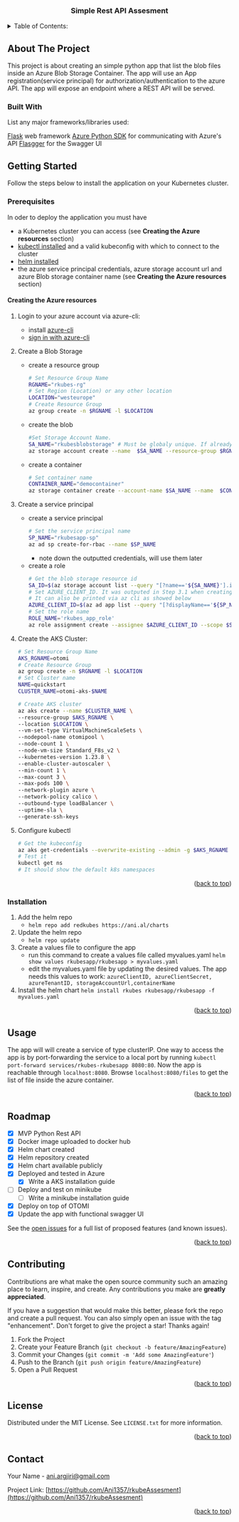 
  <h3 align="center">Simple Rest API Assesment</h3>
  <a name="readme-top"></a>




<!-- TABLE OF CONTENTS -->
<details>
  <summary>Table of Contents:</summary>
  <ol>
    <li>
      <a href="#about-the-project">About The Project</a>
      <ul>
        <li><a href="#built-with">Built With</a></li>
      </ul>
    </li>
    <li>
      <a href="#getting-started">Getting Started</a>
      <ul>
        <li><a href="#prerequisites">Prerequisites</a></li>
        <li><a href="#installation">Installation</a></li>
      </ul>
    </li>
    <li><a href="#usage">Usage</a></li>
    <li><a href="#roadmap">Roadmap</a></li>
    <li><a href="#contributing">Contributing</a></li>
    <li><a href="#license">License</a></li>
    <li><a href="#contact">Contact</a></li>
  </ol>
</details>



<!-- ABOUT THE PROJECT -->
## About The Project


This project is about creating an simple python app that list the blob files inside an Azure Blob Storage Container.
The app will use an App registration(service principal) for authorization/authentication to the azure API. The app will expose an endpoint where a REST API will be served.



### Built With

List any major frameworks/libraries used:

[Flask](https://flask.palletsprojects.com/en/2.2.x/) web framework
[Azure Python SDK](https://learn.microsoft.com/en-us/azure/developer/python/sdk/azure-sdk-overview) for communicating with Azure's API
[Flasgger](https://github.com/flasgger/flasgger) for the Swagger UI

<!-- GETTING STARTED -->
## Getting Started

Follow the steps below to install the application on your Kubernetes cluster. 

### Prerequisites

In oder to deploy the application you must have
* a Kubernetes cluster you can access (see **Creating the Azure resources** section)
* [kubectl installed](https://kubernetes.io/docs/tasks/tools/install-kubectl-linux/) and a valid kubeconfig with which to connect to the cluster
* [helm installed](https://helm.sh/docs/intro/install/)
* the azure service principal credentials, azure storage account url and azure Blob storage container name (see **Creating the Azure resources** section)

#### Creating the Azure resources
1. Login to your azure account via azure-cli:
	* install [azure-cli](https://learn.microsoft.com/en-us/cli/azure/install-azure-cli)
	* [sign in with azure-cli](https://learn.microsoft.com/en-us/cli/azure/authenticate-azure-cli)
2. Create a Blob Storage 
	* create a resource group 
		```bash
		# Set Resource Group Name 
		RGNAME="rkubes-rg"
		# Set Region (Location) or any other location
		LOCATION="westeurope"
		# Create Resource Group
		az group create -n $RGNAME -l $LOCATION
		```
	* create the blob 
		```bash
		#Set Storage Account Name.
		SA_NAME="rkubesblobstorage" # Must be globaly unique. If already in use try adding a random number as a suffix (ex. SA_NAME="rkubesblobstorage${RANDOM}")
		az storage account create --name  $SA_NAME --resource-group $RGNAME --location  $LOCATION --sku Standard_ZRS --encryption-services blob
		```
	* create a container 
		```bash
		# Set container name
		CONTAINER_NAME="democontainer"
		az storage container create --account-name $SA_NAME --name  $CONTAINER_NAME --auth-mode login
		```
3. Create a service principal
	* create a service principal 
		```bash
		# Set the service principal name
		SP_NAME="rkubesapp-sp"
		az ad sp create-for-rbac --name $SP_NAME
		 ```
		* note down the outputted credentials, will use them later
	* create a role 
		```bash
		# Get the blob storage resource id
		SA_ID=$(az storage account list --query "[?name=='${SA_NAME}'].id" -otsv)
		# Set AZURE_CLIENT_ID. It was outputed in Step 3.1 when creating the Service principal
		# It can also be printed via az cli as showed below
		AZURE_CLIENT_ID=$(az ad app list --query "[?displayName=='${SP_NAME}'].appId" -otsv)
		# Set the role name
		ROLE_NAME='rkubes_app_role'
		az role assignment create --assignee $AZURE_CLIENT_ID --scope $SA_ID --role $ROLE_NAME ```
4. Create the AKS Cluster: 

	```bash
	# Set Resource Group Name 
	AKS_RGNAME=otomi
	# Create Resource Group
	az group create -n $RGNAME -l $LOCATION
	# Set Cluster name
	NAME=quickstart
	CLUSTER_NAME=otomi-aks-$NAME
	
	# Create AKS cluster
	az aks create --name $CLUSTER_NAME \
	--resource-group $AKS_RGNAME \
	--location $LOCATION \
	--vm-set-type VirtualMachineScaleSets \
	--nodepool-name otomipool \
	--node-count 1 \
	--node-vm-size Standard_F8s_v2 \
	--kubernetes-version 1.23.8 \
	--enable-cluster-autoscaler \
	--min-count 1 \
	--max-count 3 \
	--max-pods 100 \
	--network-plugin azure \
	--network-policy calico \
	--outbound-type loadBalancer \
	--uptime-sla \
	--generate-ssh-keys
	```
5. Configure kubectl 
	```bash
	# Get the kubeconfig
	az aks get-credentials --overwrite-existing --admin -g $AKS_RGNAME -n $CLUSTER_NAME
	# Test it
	kubectl get ns 
	# It should show the default k8s namespaces
	```
<p align="right">(<a href="#readme-top">back to top</a>)</p>

### Installation


1. Add the helm repo
	* `helm repo add redkubes https://ani.al/charts` 
2. Update the helm repo
   * `helm repo update`
3. Create a values file to configure the app
	* run this command to create a values file called myvalues.yaml  `helm show values rkubesapp/rkubesapp > myvalues.yaml`
	* edit the myvalues.yaml file by updating the desired values. The  app needs this values to work: 
	`azureClientID, azureClientSecret, azureTenantID, storageAccountUrl,containerName `
4. Install the helm chart `helm install rkubes rkubesapp/rkubesapp -f myvalues.yaml`

<p align="right">(<a href="#readme-top">back to top</a>)</p>



<!-- USAGE EXAMPLES -->
## Usage

The app will will create a service of type clusterIP. One way to access the app is by port-forwarding the service to a local port by running `kubectl port-forward services/rkubes-rkubesapp 8080:80`. Now the app is reachable through `localhost:8080`. Browse `localhost:8080/files` to get the list of file inside the azure container.

<p align="right">(<a href="#readme-top">back to top</a>)</p>



<!-- ROADMAP -->
## Roadmap

- [x] MVP Python Rest API
- [x] Docker image uploaded to docker hub
- [x] Helm chart created
- [x] Helm repository created
- [x] Helm chart available publicly
- [x] Deployed and tested in Azure
	- [x] Write a AKS installation guide 
- [ ] Deploy and test on minikube
	- [ ] Write a minikube installation guide
- [x] Deploy on top of OTOMI
- [x] Update the app with functional swagger UI

See the [open issues](https://github.com/Ani1357/rkubeAssesment/issues) for a full list of proposed features (and known issues).

<p align="right">(<a href="#readme-top">back to top</a>)</p>



<!-- CONTRIBUTING -->
## Contributing

Contributions are what make the open source community such an amazing place to learn, inspire, and create. Any contributions you make are **greatly appreciated**.

If you have a suggestion that would make this better, please fork the repo and create a pull request. You can also simply open an issue with the tag "enhancement".
Don't forget to give the project a star! Thanks again!

1. Fork the Project
2. Create your Feature Branch (`git checkout -b feature/AmazingFeature`)
3. Commit your Changes (`git commit -m 'Add some AmazingFeature'`)
4. Push to the Branch (`git push origin feature/AmazingFeature`)
5. Open a Pull Request

<p align="right">(<a href="#readme-top">back to top</a>)</p>



<!-- LICENSE -->
## License

Distributed under the MIT License. See `LICENSE.txt` for more information.

<p align="right">(<a href="#readme-top">back to top</a>)</p>



<!-- CONTACT -->
## Contact

Your Name - ani.argjiri@gmail.com

Project Link: [https://github.com/Ani1357/rkubeAssesment](https://github.com/Ani1357/rkubeAssesment)

<p align="right">(<a href="#readme-top">back to top</a>)</p>
